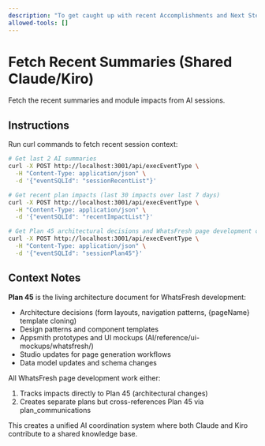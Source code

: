 ```yaml
---
description: "To get caught up with recent Accomplishments and Next Step at Session Start."
allowed-tools: []
---
```


# Fetch Recent Summaries  (Shared Claude/Kiro)

Fetch the recent summaries and module impacts from AI sessions.

## Instructions

Run curl commands to fetch recent session context:

```bash
# Get last 2 AI summaries
curl -X POST http://localhost:3001/api/execEventType \
  -H "Content-Type: application/json" \
  -d '{"eventSQLId": "sessionRecentList"}'

# Get recent plan impacts (last 30 impacts over last 7 days)
curl -X POST http://localhost:3001/api/execEventType \
  -H "Content-Type: application/json" \
  -d '{"eventSQLId": "recentImpactList"}'

# Get Plan 45 architectural decisions and WhatsFresh page development context
curl -X POST http://localhost:3001/api/execEventType \
  -H "Content-Type: application/json" \
  -d '{"eventSQLId": "sessionPlan45"}'
```

## Context Notes

**Plan 45** is the living architecture document for WhatsFresh development:
- Architecture decisions (form layouts, navigation patterns, {pageName} template cloning)
- Design patterns and component templates
- Appsmith prototypes and UI mockups (AI/reference/ui-mockups/whatsfresh/)
- Studio updates for page generation workflows
- Data model updates and schema changes

All WhatsFresh page development work either:
1. Tracks impacts directly to Plan 45 (architectural changes)
2. Creates separate plans but cross-references Plan 45 via plan_communications

This creates a unified AI coordination system where both Claude and Kiro contribute to a shared knowledge base.
